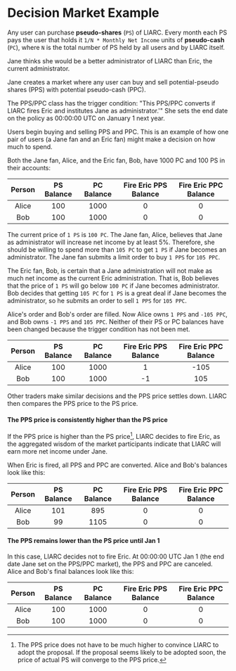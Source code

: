 # Decision Market Example

Any user can purchase **pseudo-shares** (`PS`) of LIARC. Every month each PS pays the user that holds it `1/N * Monthly Net Income` units of **pseudo-cash** (`PC`), where `N` is the total number of PS held by all users and by LIARC itself.

Jane thinks she would be a better administrator of LIARC than Eric, the current administrator.

Jane creates a market where any user can buy and sell potential-pseudo shares (PPS) with potential pseudo-cash (PPC).

The PPS/PPC class has the trigger condition: "This PPS/PPC converts if LIARC fires Eric and institutes Jane as administrator.'" She sets the end date on the policy as 00:00:00 UTC on January 1 next year.

Users begin buying and selling PPS and PPC. This is an example of how one pair of users (a Jane fan and an Eric fan) might make a decision on how much to spend.

Both the Jane fan, Alice, and the Eric fan, Bob, have 1000 PC and 100 PS in their accounts:

| Person | PS Balance | PC Balance | Fire Eric PPS Balance | Fire Eric PPC Balance |
|:------:|:----------:|:----------:|:---------------------:|:---------------------:|
|Alice   |100         |1000        |0                      |0                      |
|Bob     |100         |1000        |0                      |0                      |


The current price of `1 PS` is `100 PC`. The Jane fan, Alice, believes that Jane as administrator will increase net income by at least 5%. Therefore, she should be willing to spend more than `105 PC` to get `1 PS` if Jane becomes an administrator. The Jane fan submits a limit order to buy `1 PPS` for `105 PPC`.

The Eric fan, Bob, is certain that a Jane administration will not make as much net income as the current Eric administration. That is, Bob believes that the price of `1 PS` will go below `100 PC` if Jane becomes administrator. Bob decides that getting `105 PC` for `1 PS` is a great deal if Jane becomes the administrator, so he submits an order to sell `1 PPS` for `105 PPC`.

Alice's order and Bob's order are filled. Now Alice owns `1 PPS` and `-105 PPC`, and Bob owns `-1 PPS` and `105 PPC`. Neither of their PS or PC balances have been changed because the trigger condition has not been met.

| Person | PS Balance | PC Balance | Fire Eric PPS Balance | Fire Eric PPC Balance |
|:------:|:----------:|:----------:|:---------------------:|:---------------------:|
|Alice   |100         |1000        |1                      |-105                   |
|Bob     |100         |1000        |-1                     |105                    |

Other traders make similar decisions and the PPS price settles down. LIARC then compares the PPS price to the PS price.

#### The PPS price is consistently higher than the PS price

If the PPS price is higher than the PS price[^1], LIARC decides to fire Eric, as the aggregated wisdom of the market participants indicate that LIARC will earn more net income under Jane.

When Eric is fired, all PPS and PPC are converted. Alice and Bob's balances look like this:

| Person | PS Balance | PC Balance | Fire Eric PPS Balance | Fire Eric PPC Balance |
|:------:|:----------:|:----------:|:---------------------:|:---------------------:|
|Alice   |101         |895         |0                      |0                      |
|Bob     |99          |1105        |0                      |0                      |

#### The PPS remains lower than the PS price until Jan 1

In this case, LIARC decides not to fire Eric. At 00:00:00 UTC Jan 1 (the end date Jane set on the PPS/PPC market), the PPS and PPC are canceled. Alice and Bob's final balances look like this:

| Person | PS Balance | PC Balance | Fire Eric PPS Balance | Fire Eric PPC Balance |
|:------:|:----------:|:----------:|:---------------------:|:---------------------:|
|Alice   |100         |1000        |0                      |0                      |
|Bob     |100         |1000        |0                      |0                      |

[^1]: The PPS price does not have to be much higher to convince LIARC to adopt the proposal. If the proposal seems likely to be adopted soon, the price of actual PS will converge to the PPS price.
